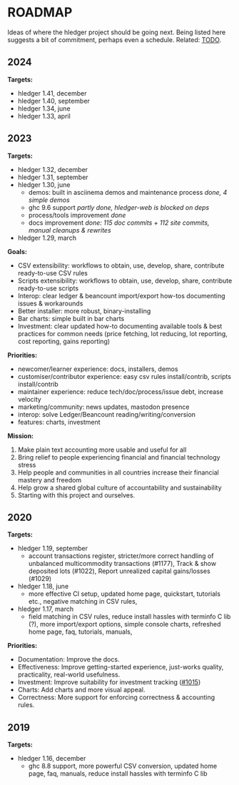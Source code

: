 # ROADMAP

<div class="pagetoc">

<!-- toc -->
</div>


Ideas of where the hledger project should be going next.
Being listed here suggests a bit of commitment, perhaps even a schedule.
Related: [TODO](TODO.md).

## 2024

**Targets:**
- hledger 1.41, december
- hledger 1.40, september
- hledger 1.34, june
- hledger 1.33, april

## 2023

**Targets:**
- hledger 1.32, december
- hledger 1.31, september
- hledger 1.30, june
  - demos: built in asciinema demos and maintenance process *done, 4 simple demos*
  - ghc 9.6 support *partly done, hledger-web is blocked on deps*
  - process/tools improvement *done*
  - docs improvement *done: 115 doc commits + 112 site commits, manual cleanups & rewrites*
- hledger 1.29, march

**Goals:**
  - CSV extensibility: workflows to obtain, use, develop, share, contribute ready-to-use CSV rules
  - Scripts extensibility: workflows to obtain, use, develop, share, contribute ready-to-use scripts
  - Interop: clear ledger & beancount import/export how-tos documenting issues & workarounds
  - Better installer: more robust, binary-installing
  - Bar charts: simple built in bar charts
  - Investment: clear updated how-to documenting available tools & best practices for common needs (price fetching, lot reducing, lot reporting, cost reporting, gains reporting)

**Priorities:**
- newcomer/learner experience: docs, installers, demos
- customiser/contributor experience: easy csv rules install/contrib, scripts install/contrib
- maintainer experience: reduce tech/doc/process/issue debt, increase velocity
- marketing/community: news updates, mastodon presence
- interop: solve Ledger/Beancount reading/writing/conversion
- features: charts, investment

**Mission:**
1. Make plain text accounting more usable and useful for all
2. Bring relief to people experiencing financial and financial technology stress
3. Help people and communities in all countries increase their financial mastery and freedom
4. Help grow a shared global culture of accountability and sustainability
5. Starting with this project and ourselves.
<!-- see also: sponsor.md, faq.md -->

## 2020

**Targets:**

- hledger 1.19, september
  - account transactions register, stricter/more correct handling of
    unbalanced multicommodity transactions (#1177), Track & show
    deposited lots (#1022), Report unrealized capital gains/losses
    (#1029)
- hledger 1.18, june
  - more effective CI setup, updated home page, quickstart, tutorials
    etc., negative matching in CSV rules,
- hledger 1.17, march
  - field matching in CSV rules, reduce install hassles with terminfo C
    lib (?), more import/export options, simple console charts,
    refreshed home page, faq, tutorials, manuals,

**Priorities:**
- Documentation: Improve the docs.
- Effectiveness: Improve getting-started experience, just-works quality, practicality,
real-world usefulness.
- Investment: Improve suitability for investment tracking
([#1015](https://github.com/simonmichael/hledger/issues/1015))
- Charts: Add charts and more visual appeal.
- Correctness: More support for enforcing correctness & accounting rules.

## 2019
**Targets:**
- hledger 1.16, december
  - ghc 8.8 support, more powerful CSV conversion, updated home page,
    faq, manuals, reduce install hassles with terminfo C lib
